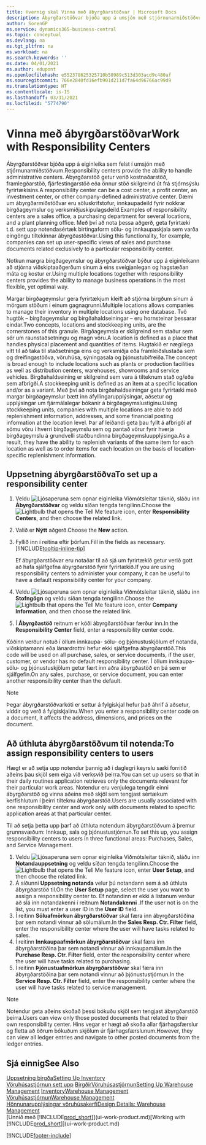 ```yaml
---
title: Hvernig skal Vinna með ábyrgðarstöðvar | Microsoft Docs
description: Ábyrgðarstöðvar bjóða upp á umsjón með stjórnunarmiðstöðvum. Ábyrgðamiðstöð getur verið kostnaðarmiðstöð, hagnaðarmiðstöð, fjárfestingamiðstöð eða önnur fyrirtækisskilgreind stjórnunarmiðstöð.
author: SorenGP
ms.service: dynamics365-business-central
ms.topic: conceptual
ms.devlang: na
ms.tgt_pltfrm: na
ms.workload: na
ms.search.keywords: ''
ms.date: 04/01/2021
ms.author: edupont
ms.openlocfilehash: e552378625325710b50989c513d303acd9c480af
ms.sourcegitcommit: 766e2840fd16efb901d211d7fa64d96766ac99d9
ms.translationtype: HT
ms.contentlocale: is-IS
ms.lasthandoff: 03/31/2021
ms.locfileid: "5774790"
---
```

# <a name="work-with-responsibility-centers"></a><span data-ttu-id="79a69-104">Vinna með ábyrgðarstöðvar</span><span class="sxs-lookup"><span data-stu-id="79a69-104">Work with Responsibility Centers</span></span>

<span data-ttu-id="79a69-105">Ábyrgðarstöðvar bjóða upp á eiginleika sem felst í umsjón með stjórnunarmiðstöðvum.</span><span class="sxs-lookup"><span data-stu-id="79a69-105">Responsibility centers provide the ability to handle administrative centers.</span></span> <span data-ttu-id="79a69-106">Ábyrgðarstöð getur verið kostnaðarstöð, framlegðarstöð, fjárfestingarstöð eða önnur stöð skilgreind út frá stjórnsýslu fyrirtækisins.</span><span class="sxs-lookup"><span data-stu-id="79a69-106">A responsibility center can be a cost center, a profit center, an investment center, or other company-defined administrative center.</span></span> <span data-ttu-id="79a69-107">Dæmi um ábyrgðarmiðstöðvar eru söluskrifstofur, innkaupadeild fyrir nokkrar birgðageymslur og verksmiðjuskipulagsdeild.</span><span class="sxs-lookup"><span data-stu-id="79a69-107">Examples of responsibility centers are a sales office, a purchasing department for several locations, and a plant planning office.</span></span> <span data-ttu-id="79a69-108">Með því að nota þessa aðgerð, geta fyrirtæki t.d. sett upp notendasértæk birtingaform sölu- og innkaupaskjala sem varða eingöngu tiltekinnar ábyrgðastöðvar.</span><span class="sxs-lookup"><span data-stu-id="79a69-108">Using this functionality, for example, companies can set up user-specific views of sales and purchase documents related exclusively to a particular responsibility center.</span></span>  

<span data-ttu-id="79a69-109">Notkun margra birgðageymslur og ábyrgðarstöðvar býður upp á eiginleikann að stjórna viðskiptaaðgerðum sínum á eins sveigjanlegan og hagstæðan máta og kostur er.</span><span class="sxs-lookup"><span data-stu-id="79a69-109">Using multiple locations together with responsibility centers provides the ability to manage business operations in the most flexible, yet optimal way.</span></span>

<span data-ttu-id="79a69-110">Margar birgðageymslur gera fyrirtækjum kleift að stjórna birgðum sínum á mörgum stöðum í einum gagnagrunni.</span><span class="sxs-lookup"><span data-stu-id="79a69-110">Multiple locations allows companies to manage their inventory in multiple locations using one database.</span></span> <span data-ttu-id="79a69-111">Tvö hugtök – birgðageymslur og birgðahaldseiningar – eru hornsteinar þessarar eindar.</span><span class="sxs-lookup"><span data-stu-id="79a69-111">Two concepts, locations and stockkeeping units, are the cornerstones of this granule.</span></span> <span data-ttu-id="79a69-112">Birgðageymsla er skilgreind sem staður sem sér um raunstaðsetningu og magn vöru.</span><span class="sxs-lookup"><span data-stu-id="79a69-112">A location is defined as a place that handles physical placement and quantities of items.</span></span> <span data-ttu-id="79a69-113">Hugtakið er nægilega vítt til að taka til staðsetninga eins og verksmiðja eða framleiðslustaða sem og dreifingastöðva, vöruhúsa, sýningasala og þjónustubifreiða.</span><span class="sxs-lookup"><span data-stu-id="79a69-113">The concept is broad enough to include locations such as plants or production facilities as well as distribution centers, warehouses, showrooms and service vehicles.</span></span> <span data-ttu-id="79a69-114">Birgðahaldseining er skilgreind sem vara á tilteknum stað og/eða sem afbrigði.</span><span class="sxs-lookup"><span data-stu-id="79a69-114">A stockkeeping unit is defined as an item at a specific location and/or as a variant.</span></span> <span data-ttu-id="79a69-115">Með því að nota birgðahaldseiningar geta fyrirtæki með margar birgðageymslur bætt inn áfyllingarupplýsingar, aðsetur og upplýsingar um fjármálalegar bókanir á birgðageymslustiginu.</span><span class="sxs-lookup"><span data-stu-id="79a69-115">Using stockkeeping units, companies with multiple locations are able to add replenishment information, addresses, and some financial posting information at the location level.</span></span> <span data-ttu-id="79a69-116">Þar af leiðandi geta þau fyllt á afbrigði af sömu vöru í hverri birgðageymslu sem og pantað vörur fyrir hverja birgðageymslu á grundvelli staðbundinna birgðageymsluupplýsinga.</span><span class="sxs-lookup"><span data-stu-id="79a69-116">As a result, they have the ability to replenish variants of the same item for each location as well as to order items for each location on the basis of location-specific replenishment information.</span></span>  

## <a name="to-set-up-a-responsibility-center"></a><span data-ttu-id="79a69-117">Uppsetning ábyrgðarstöðva</span><span class="sxs-lookup"><span data-stu-id="79a69-117">To set up a responsibility center</span></span>

1. <span data-ttu-id="79a69-118">Veldu ![Ljósaperuna sem opnar eiginleika Viðmótsleitar](media/ui-search/search_small.png "Segðu mér hvað þú vilt gera") táknið, sláðu inn **Ábyrgðarstöðvar** og veldu síðan tengda tengilinn.</span><span class="sxs-lookup"><span data-stu-id="79a69-118">Choose the ![Lightbulb that opens the Tell Me feature](media/ui-search/search_small.png "Tell me what you want to do") icon, enter **Responsibility Centers**, and then choose the related link.</span></span>  
2. <span data-ttu-id="79a69-119">Valið er **Nýtt** aðgerð.</span><span class="sxs-lookup"><span data-stu-id="79a69-119">Choose the **New** action.</span></span>  
3. <span data-ttu-id="79a69-120">Fyllið inn í reitina eftir þörfum.</span><span class="sxs-lookup"><span data-stu-id="79a69-120">Fill in the fields as necessary.</span></span> [!INCLUDE[tooltip-inline-tip](includes/tooltip-inline-tip_md.md)]  

    <span data-ttu-id="79a69-121">Ef ábyrgðarstöðvar eru notaðar til að sjá um fyrirtækið getur verið gott að hafa sjálfgefna ábyrgðarstöð fyrir fyrirtækið.</span><span class="sxs-lookup"><span data-stu-id="79a69-121">If you are using responsibility centers to administer your company, it can be useful to have a default responsibility center for your company.</span></span>
4. <span data-ttu-id="79a69-122">Veldu ![Ljósaperuna sem opnar eiginleika Viðmótsleitar](media/ui-search/search_small.png "Segðu mér hvað þú vilt gera") táknið, sláðu inn **Stofngögn** og veldu síðan tengda tengilinn.</span><span class="sxs-lookup"><span data-stu-id="79a69-122">Choose the ![Lightbulb that opens the Tell Me feature](media/ui-search/search_small.png "Tell me what you want to do") icon, enter **Company Information**, and then choose the related link.</span></span>
5. <span data-ttu-id="79a69-123">Í **Ábyrgðastöð** reitnum er kóði ábyrgðarstöðvar færður inn.</span><span class="sxs-lookup"><span data-stu-id="79a69-123">In the **Responsibility Center** field, enter a responsibility center code.</span></span>

<span data-ttu-id="79a69-124">Kóðinn verður notuð í öllum innkaupa- sölu- og þjónustuskjölum ef notanda, viðskiptamanni eða lánardrottni hefur ekki sjálfgefna ábyrgðarstöð.</span><span class="sxs-lookup"><span data-stu-id="79a69-124">This code will be used on all purchase, sales, or service documents, if the user, customer, or vendor has no default responsibility center.</span></span> <span data-ttu-id="79a69-125">Í öllum innkaupa- sölu- og þjónustuskjölum getur fært inn aðra ábyrgðastöð en þá sem er sjálfgefin.</span><span class="sxs-lookup"><span data-stu-id="79a69-125">On any sales, purchase, or service document, you can enter another responsibility center than the default.</span></span>

> [!NOTE]  
> <span data-ttu-id="79a69-126">Þegar ábyrgðarstöðvarkóti er settur á fylgiskjal hefur það áhrif á aðsetur, víddir og verð á fylgiskjalinu.</span><span class="sxs-lookup"><span data-stu-id="79a69-126">When you enter a responsibility center code on a document, it affects the address, dimensions, and prices on the document.</span></span>  

## <a name="to-assign-responsibility-centers-to-users"></a><span data-ttu-id="79a69-127">Að úthluta ábyrgðarstöðvum til notenda:</span><span class="sxs-lookup"><span data-stu-id="79a69-127">To assign responsibility centers to users</span></span>

<span data-ttu-id="79a69-128">Hægt er að setja upp notendur þannig að í daglegri keyrslu sæki forritið aðeins þau skjöl sem eiga við verksvið þeirra.</span><span class="sxs-lookup"><span data-stu-id="79a69-128">You can set up users so that in their daily routines application retrieves only the documents relevant for their particular work areas.</span></span> <span data-ttu-id="79a69-129">Notendur eru venjulega tengdir einni ábyrgðarstöð og vinna aðeins með skjöl sem tengjast sértækum kerfishlutum í þeirri tilteknu ábyrgðarstöð.</span><span class="sxs-lookup"><span data-stu-id="79a69-129">Users are usually associated with one responsibility center and work only with documents related to specific application areas at that particular center.</span></span>  

<span data-ttu-id="79a69-130">Til að setja þetta upp þarf að úthluta notendum ábyrgðarstöðvum á þremur grunnsvæðum: Innkaup, sala og þjónustustjórnun.</span><span class="sxs-lookup"><span data-stu-id="79a69-130">To set this up, you assign responsibility centers to users in three functional areas: Purchases, Sales, and Service Management.</span></span>  

1. <span data-ttu-id="79a69-131">Veldu ![Ljósaperuna sem opnar eiginleika Viðmótsleitar](media/ui-search/search_small.png "Segðu mér hvað þú vilt gera") táknið, sláðu inn **Notandauppsetning** og veldu síðan tengda tengilinn.</span><span class="sxs-lookup"><span data-stu-id="79a69-131">Choose the ![Lightbulb that opens the Tell Me feature](media/ui-search/search_small.png "Tell me what you want to do") icon, enter **User Setup**, and then choose the related link.</span></span>  
2. <span data-ttu-id="79a69-132">Á síðunni **Uppsetning notanda** velur þú notandann sem á að úthluta ábyrgðarstöð til.</span><span class="sxs-lookup"><span data-stu-id="79a69-132">On the **User Setup** page, select the user you want to assign a responsibility center to.</span></span> <span data-ttu-id="79a69-133">Ef notandinn er ekki á listanum verður að slá inn notandakenni í reitnum **Notandakenni** .</span><span class="sxs-lookup"><span data-stu-id="79a69-133">If the user not is on the list, you must enter a user ID in the **User ID** field.</span></span>  
3. <span data-ttu-id="79a69-134">Í reitinn **Söluafmörkun ábyrgðarstöðvar** skal færa inn ábyrgðarstöðina þar sem notandi vinnur að sölumálum.</span><span class="sxs-lookup"><span data-stu-id="79a69-134">In the **Sales Resp. Ctr. Filter** field, enter the responsibility center where the user will have tasks related to sales.</span></span>  
4. <span data-ttu-id="79a69-135">Í reitinn **Innkaupaafmörkun ábyrgðarstöðvar** skal færa inn ábyrgðarstöðina þar sem notandi vinnur að innkaupamálum.</span><span class="sxs-lookup"><span data-stu-id="79a69-135">In the **Purchase Resp. Ctr. Filter** field, enter the responsibility center where the user will have tasks related to purchasing.</span></span>  
5. <span data-ttu-id="79a69-136">Í reitinn **Þjónustuafmörkun ábyrgðarstöðvar** skal færa inn ábyrgðarstöðina þar sem notandi vinnur að þjónustustjórnun.</span><span class="sxs-lookup"><span data-stu-id="79a69-136">In the **Service Resp. Ctr. Filter** field, enter the responsibility center where the user will have tasks related to service management.</span></span>  

> [!NOTE]  
> <span data-ttu-id="79a69-137">Notendur geta aðeins skoðað þessi bókuðu skjöl sem tengjast ábyrgðarstöð þeirra.</span><span class="sxs-lookup"><span data-stu-id="79a69-137">Users can view only those posted documents that related to their own responsibility center.</span></span> <span data-ttu-id="79a69-138">Hins vegar er hægt að skoða allar fjárhagsfærslur og fletta að öðrum bókuðum skjölum úr fjárhagsfærslunum.</span><span class="sxs-lookup"><span data-stu-id="79a69-138">However, they can view all ledger entries and navigate to other posted documents from the ledger entries.</span></span>

## <a name="see-also"></a><span data-ttu-id="79a69-139">Sjá einnig</span><span class="sxs-lookup"><span data-stu-id="79a69-139">See Also</span></span>

[<span data-ttu-id="79a69-140">Uppsetning birgða</span><span class="sxs-lookup"><span data-stu-id="79a69-140">Setting Up Inventory</span></span>](inventory-setup-inventory.md)  
<span data-ttu-id="79a69-141">[Vöruhúsastjórnun sett upp](warehouse-setup-warehouse.md)
[Birgðir](inventory-manage-inventory.md)[Vöruhúsastjórnun](warehouse-manage-warehouse.md)</span><span class="sxs-lookup"><span data-stu-id="79a69-141">[Setting Up Warehouse Management](warehouse-setup-warehouse.md)
[Inventory](inventory-manage-inventory.md)[Warehouse Management](warehouse-manage-warehouse.md)</span></span>  
[<span data-ttu-id="79a69-142">Vöruhúsastjórnun</span><span class="sxs-lookup"><span data-stu-id="79a69-142">Warehouse Management</span></span>](warehouse-manage-warehouse.md)  
[<span data-ttu-id="79a69-143">Hönnunarupplýsingar vöruhúsakerfi</span><span class="sxs-lookup"><span data-stu-id="79a69-143">Design Details: Warehouse Management</span></span>](design-details-warehouse-management.md)  
<span data-ttu-id="79a69-144">[Unnið með [!INCLUDE[prod_short](includes/prod_short.md)]](ui-work-product.md)</span><span class="sxs-lookup"><span data-stu-id="79a69-144">[Working with [!INCLUDE[prod_short](includes/prod_short.md)]](ui-work-product.md)</span></span>  


[!INCLUDE[footer-include](includes/footer-banner.md)]